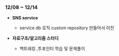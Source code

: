 ### 12/08 ~ 12/14

- **SNS service**

  - service db 로직 custom repository 만들어서 이전

- **자료구조/알고리즘 스터디**

  - 백트래킹 ,투포인터 학습 및 문제풀이
